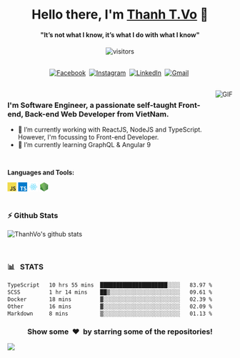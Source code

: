 <!-- ### Hi there, I'm [Thanh T.Vo](https://zeroblog.netlify.app/) 👋 -->

<!--
**yogathanh99/yogathanh99** is a ✨ _special_ ✨ repository because its `README.md` (this file) appears on your GitHub profile.

Here are some ideas to get you started:

- 🔭 I’m currently working on ...
- 🌱 I’m currently learning ...
- 👯 I’m looking to collaborate on ...
- 🤔 I’m looking for help with ...
- 💬 Ask me about ...
- 📫 How to reach me: ...
- 😄 Pronouns: ...
- ⚡ Fun fact: ...
-->

<p>
  <h1 align="center"><b>Hello there, I'm <a href="https://zeroblog.netlify.app/">Thanh T.Vo</a> 👋</b></h1>
</p>

<p>
  <h4 align="center"><b>"It’s not what I know, it’s what I do with what I know"</b></h4>
</p>

<p align="center">
    <img align="center" alt="visitors" src="https://gpvc.arturio.dev/yogathanh99" />
</p>

<p align="center">
<br>
<a href="https://www.facebook.com/thanhvo.apcs/"><img src="https://img.shields.io/badge/facebook-%231877F2.svg?&style=for-the-badge&logo=facebook&logoColor=white" alt="Facebook" /></a>&nbsp;
<a href="https://www.instagram.com/trungthanh_vo/"><img src="https://img.shields.io/badge/instagram-%23E4405F.svg?&style=for-the-badge&logo=instagram&logoColor=white" alt="Instagram" /></a>&nbsp;
<a href="https://www.linkedin.com/in/vtthanh99/"><img src="https://img.shields.io/badge/linkedin-%230077B5.svg?&style=for-the-badge&logo=linkedin&logoColor=white" alt="LinkedIn" /></a>&nbsp;
<a href="mailto:vtthanh99@gmail.com"><img src="https://img.shields.io/badge/gmail-%23D14836.svg?&style=for-the-badge&logo=gmail&logoColor=white" alt="Gmail"/></a>&nbsp;
</p>


<br/>
<img align="right" height="270px" alt="GIF" src="https://i.pinimg.com/originals/e4/26/70/e426702edf874b181aced1e2fa5c6cde.gif" />

### I'm Software Engineer, a passionate self-taught Front-end, Back-end Web Developer from VietNam.
- 🔭 I’m currently working with ReactJS, NodeJS and TypeScript. However, I'm focussing to Front-end Developer.
- 🌱 I’m currently learning GraphQL & Angular 9
<br>


**Languages and Tools:**  

<code><img height="20" src="https://raw.githubusercontent.com/github/explore/80688e429a7d4ef2fca1e82350fe8e3517d3494d/topics/javascript/javascript.png"></code>
<code><img height="20" src="https://raw.githubusercontent.com/github/explore/80688e429a7d4ef2fca1e82350fe8e3517d3494d/topics/typescript/typescript.png"></code>
<code><img height="20" src="https://raw.githubusercontent.com/github/explore/80688e429a7d4ef2fca1e82350fe8e3517d3494d/topics/react/react.png"></code>
<code><img height="20" src="https://raw.githubusercontent.com/github/explore/80688e429a7d4ef2fca1e82350fe8e3517d3494d/topics/nodejs/nodejs.png"></code>  
<br>  

### :zap: Github Stats

![ThanhVo's github stats](https://github-readme-stats.vercel.app/api?username=yogathanh99&show_icons=true&theme=tokyonight)

<br>

### 📊 &nbsp; STATS
<!--START_SECTION_DAILY_COMMIT:readme-info-->
<!--END_SECTION_DAILY_COMMIT:readme-info-->

<!--START_SECTION_WEEKLY_COMMIT:readme-info-->
<!--END_SECTION_WEEKLY_COMMIT:readme-info-->

<!--START_SECTION:waka-->
```text
TypeScript   10 hrs 55 mins  █████████████████████░░░░   83.97 % 
SCSS         1 hr 14 mins    ██▒░░░░░░░░░░░░░░░░░░░░░░   09.61 % 
Docker       18 mins         ▓░░░░░░░░░░░░░░░░░░░░░░░░   02.39 % 
Other        16 mins         ▓░░░░░░░░░░░░░░░░░░░░░░░░   02.09 % 
Markdown     8 mins          ▒░░░░░░░░░░░░░░░░░░░░░░░░   01.13 % 
```
<!--END_SECTION:waka-->

<div align="center">
<h3 align="center">Show some &nbsp;❤️&nbsp; by starring some of the repositories!</h3>
</div><img src="https://github.com/punitkmryh/punitkmryh/blob/master/wave.svg" />

